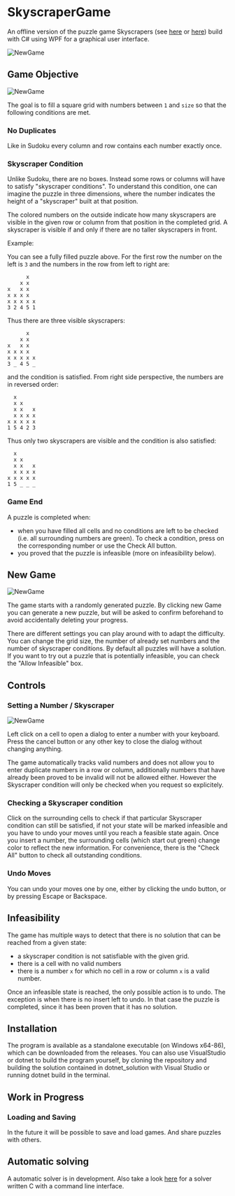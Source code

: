 # SkyscraperGame

An offline version of the puzzle game Skyscrapers (see [here](https://www.brainbashers.com/skyscrapers.asp) or [here](https://www.puzzle-skyscrapers.com/)) build with C# using WPF for a graphical user interface.

![NewGame](images/InProgress.JPG)


## Game Objective
![NewGame](images/FinishedPuzzle.JPG)

The goal is to fill a square grid with numbers between `1` and `size` so that the following conditions are met.

### No Duplicates
Like in Sudoku every column and row contains each number exactly once.

### Skyscraper Condition
Unlike Sudoku, there are no boxes. Instead some rows or columns will have to satisfy "skyscraper conditions".
To understand this condition, one can imagine the puzzle in three dimensions, where the number indicates the height of a "skyscraper" built at that position.

The colored numbers on the outside indicate how many skyscrapers are visible in the given row or column from that position in the completed grid. A skyscraper is visible if and only if there are no taller skyscrapers in front.

Example:

You can see a fully filled puzzle above. For the first row the number on the left is `3` and the numbers in the row from left to right are:

```
      x
    x x
x   x x
x x x x
x x x x x
3 2 4 5 1
```

Thus there are three visible skyscrapers:

```
      x
    x x
x   x x
x x x x
x x x x x
3 _ 4 5 _
```

and the condition is satisfied. From right side perspective, the numbers are in reversed order:

```
  x   
  x x 
  x x   x
  x x x x
x x x x x
1 5 4 2 3
```

Thus only two skyscrapers are visible and the condition is also satisfied:

```
  x   
  x x 
  x x   x
  x x x x
x x x x x
1 5 _ _ _
```

### Game End
A puzzle is completed when:
- when you have filled all cells and no conditions are left to be checked (i.e. all surrounding numbers are green). To check a condition, press on the corresponding number or use the Check All button.
- you proved that the puzzle is infeasible (more on infeasibility below).

## New Game
![NewGame](images/NewGame.JPG)

The game starts with a randomly generated puzzle.
By clicking new Game you can generate a new puzzle, but will be asked to confirm beforehand to avoid accidentally deleting your progress.

There are different settings you can play around with to adapt the difficulty.
You can change the grid size, the number of already set numbers and the number of skyscraper conditions.
By default all puzzles will have a solution. If you want to try out a puzzle that is potentially infeasible, you can check the "Allow Infeasible" box.

## Controls

### Setting a Number / Skyscraper
![NewGame](images/CellDialog.JPG)

Left click on a cell to open a dialog to enter a number with your keyboard.
Press the cancel button or any other key to close the dialog without changing anything.

The game automatically tracks valid numbers and does not allow you to enter duplicate numbers in a row or column,
additionally numbers that have already been proved to be invalid will not be allowed either.
However the Skyscraper condition will only be checked when you request so explicitely.

### Checking a Skyscraper condition
Click on the surrounding cells to check if that particular Skyscraper condition can still be satisfied, if not your state will be marked infeasible and
you have to undo your moves until you reach a feasible state again.
Once you insert a number, the surrounding cells (which start out green) change color to reflect the new information.
For convenience, there is the "Check All" button to check all outstanding conditions.

### Undo Moves
You can undo your moves one by one, either by clicking the undo button, or by pressing Escape or Backspace.

## Infeasibility

The game has multiple ways to detect that there is no solution that can be reached from a given state:

- a skyscraper condition is not satisfiable with the given grid.
- there is a cell with no valid numbers
- there is a number `x` for which no cell in a row or column `x` is a valid number.

Once an infeasible state is reached, the only possible action is to undo. The exception is when there is no insert left to undo. In that case the puzzle is completed, since it has been proven that it has no solution.

## Installation

The program is available as a standalone executable (on Windows x64-86), which can be downloaded from the releases.
You can also use VisualStudio or dotnet to build the program yourself, by cloning the repository and building the solution contained in dotnet_solution with Visual Studio or running dotnet build in the terminal.

## Work in Progress

### Loading and Saving

In the future it will be possible to save and load games. And share puzzles with others.

## Automatic solving

A automatic solver is in development. Also take a look [here](https://github.com/TonyCongqianWang/42HeilbronnCPiscine/tree/main/SkyscraperSolver) for a solver written C with a command line interface.
